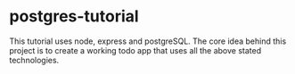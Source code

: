# postgres-tutorial
This tutorial uses node, express and postgreSQL. The core idea behind this project is to create a working todo app that uses all the above stated technologies.

